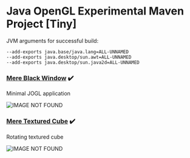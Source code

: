 # Java OpenGL Experimental Maven Project [Tiny]
JVM arguments for successful build:
```
--add-exports java.base/java.lang=ALL-UNNAMED
--add-exports java.desktop/sun.awt=ALL-UNNAMED
--add-exports java.desktop/sun.java2d=ALL-UNNAMED
```
### [Mere Black Window](https://github.com/tfiamietsh/joglExpMaven/commit/bd60613462aa951b27ee1848f3ba327292e6cce2#diff-32d49112ca8c65ad226a8128c3e567e8f354468efde24c10ed9dcb7980e2387c) :heavy_check_mark:
Minimal JOGL application

![IMAGE NOT FOUND](https://sun9-79.userapi.com/impg/qlgWTlfCkXVXjLvAJzSIDeCDg3EI0z19I-ze3g/HVkpiZ0JNXI.jpg?size=384x391&quality=96&sign=066f91cdb6939eb5e65fd647ec72c38e&type=album)

### [Mere Textured Cube](https://github.com/tfiamietsh/joglExpMaven/commit/b0534f90b047e1147072ab8e531449417081ab49#diff-32d49112ca8c65ad226a8128c3e567e8f354468efde24c10ed9dcb7980e2387c) :heavy_check_mark:
Rotating textured cube

![IMAGE NOT FOUND](https://sun9-19.userapi.com/impg/HSjOiMJ7b3Vqw9HIewai7-OC8C09agDoa0fUYQ/9d77IyzK3z4.jpg?size=624x471&quality=96&sign=61de21e123c912810983027ddde27164&type=album)
